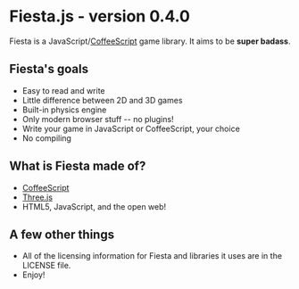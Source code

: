 Fiesta.js - version 0.4.0
=========================

Fiesta is a JavaScript/[CoffeeScript](http://jashkenas.github.com/coffee-script/) game library. It aims to be **super badass**.

Fiesta's goals
--------------

* Easy to read and write
* Little difference between 2D and 3D games
* Built-in physics engine
* Only modern browser stuff -- no plugins!
* Write your game in JavaScript or CoffeeScript, your choice
* No compiling

What is Fiesta made of?
-----------------------

* [CoffeeScript](http://jashkenas.github.com/coffee-script/)
* [Three.js](http://github.com/mrdoob/three.js/)
* HTML5, JavaScript, and the open web!

A few other things
------------------

* All of the licensing information for Fiesta and libraries it uses are in the LICENSE file.
* Enjoy!
